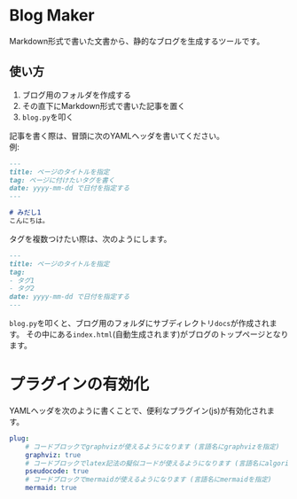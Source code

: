 # Blog Maker
Markdown形式で書いた文書から、静的なブログを生成するツールです。

## 使い方
1. ブログ用のフォルダを作成する
2. その直下にMarkdown形式で書いた記事を置く
3. `blog.py`を叩く

記事を書く際は、冒頭に次のYAMLヘッダを書いてください。<br>
例:
```md
---
title: ページのタイトルを指定
tag: ページに付けたいタグを書く
date: yyyy-mm-dd で日付を指定する
---

# みだし1
こんにちは。
```

タグを複数つけたい際は、次のようにします。
```md
---
title: ページのタイトルを指定
tag:
- タグ1
- タグ2
date: yyyy-mm-dd で日付を指定する
---
```

`blog.py`を叩くと、ブログ用のフォルダにサブディレクトリ`docs`が作成されます。
その中にある`index.html`(自動生成されます)がブログのトップページとなります。

# プラグインの有効化
YAMLヘッダを次のように書くことで、便利なプラグイン(js)が有効化されます。
```yaml
plug:
    # コードブロックでgraphvizが使えるようになります (言語名にgraphvizを指定)
    graphviz: true
    # コードブロックでlatex記法の擬似コードが使えるようになります (言語名にalgorithmを指定)
    pseudocode: true
    # コードブロックでmermaidが使えるようになります (言語名にmermaidを指定)
    mermaid: true
```

